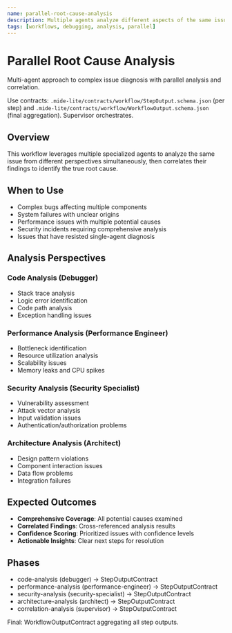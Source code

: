 ```yaml
---
name: parallel-root-cause-analysis
description: Multiple agents analyze different aspects of the same issue in parallel
tags: [workflows, debugging, analysis, parallel]
---
```


# Parallel Root Cause Analysis

Multi-agent approach to complex issue diagnosis with parallel analysis and correlation.

Use contracts: `.mide-lite/contracts/workflow/StepOutput.schema.json` (per step) and `.mide-lite/contracts/workflow/WorkflowOutput.schema.json` (final aggregation). Supervisor orchestrates.

## Overview

This workflow leverages multiple specialized agents to analyze the same issue from different perspectives simultaneously, then correlates their findings to identify the true root cause.

## When to Use

- Complex bugs affecting multiple components
- System failures with unclear origins
- Performance issues with multiple potential causes
- Security incidents requiring comprehensive analysis
- Issues that have resisted single-agent diagnosis

## Analysis Perspectives

### Code Analysis (Debugger)
- Stack trace analysis
- Logic error identification
- Code path analysis
- Exception handling issues

### Performance Analysis (Performance Engineer)
- Bottleneck identification
- Resource utilization analysis
- Scalability issues
- Memory leaks and CPU spikes

### Security Analysis (Security Specialist)
- Vulnerability assessment
- Attack vector analysis
- Input validation issues
- Authentication/authorization problems

### Architecture Analysis (Architect)
- Design pattern violations
- Component interaction issues
- Data flow problems
- Integration failures

## Expected Outcomes

- **Comprehensive Coverage**: All potential causes examined
- **Correlated Findings**: Cross-referenced analysis results
- **Confidence Scoring**: Prioritized issues with confidence levels
- **Actionable Insights**: Clear next steps for resolution

## Phases

- code-analysis (debugger) → StepOutputContract
- performance-analysis (performance-engineer) → StepOutputContract
- security-analysis (security-specialist) → StepOutputContract
- architecture-analysis (architect) → StepOutputContract
- correlation-analysis (supervisor) → StepOutputContract

Final: WorkflowOutputContract aggregating all step outputs.

 
